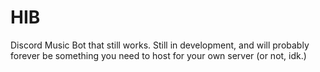 # HIB
Discord Music Bot that still works. Still in development, and will probably forever be something you need to host for your own server (or not, idk.)
